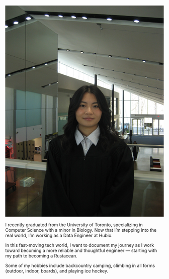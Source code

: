 ![Alt text](images/profile.JPG)

I recently graduated from the University of Toronto, specializing in Computer Science with a minor in Biology. Now that I’m stepping into the real world, I’m working as a Data Engineer at Hubio.

In this fast-moving tech world, I want to document my journey as I work toward becoming a more reliable and thoughtful engineer — starting with my path to becoming a Rustacean.

Some of my hobbies include backcountry camping, climbing in all forms (outdoor, indoor, boards), and playing ice hockey.
